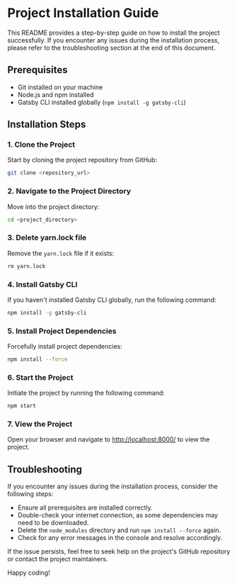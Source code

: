 # Project Installation Guide

This README provides a step-by-step guide on how to install the project successfully. If you encounter any issues during the installation process, please refer to the troubleshooting section at the end of this document.

## Prerequisites

- Git installed on your machine
- Node.js and npm installed
- Gatsby CLI installed globally (`npm install -g gatsby-cli`)

## Installation Steps

### 1. Clone the Project

Start by cloning the project repository from GitHub:

```bash
git clone <repository_url>
```

### 2. Navigate to the Project Directory

Move into the project directory:

```bash
cd <project_directory>
```

### 3. Delete yarn.lock file

Remove the `yarn.lock` file if it exists:

```bash
rm yarn.lock
```

### 4. Install Gatsby CLI

If you haven't installed Gatsby CLI globally, run the following command:

```bash
npm install -g gatsby-cli
```

### 5. Install Project Dependencies

Forcefully install project dependencies:

```bash
npm install --force
```

### 6. Start the Project

Initiate the project by running the following command:

```bash
npm start
```

### 7. View the Project

Open your browser and navigate to [http://localhost:8000/](http://localhost:8000/) to view the project.

## Troubleshooting

If you encounter any issues during the installation process, consider the following steps:

- Ensure all prerequisites are installed correctly.
- Double-check your internet connection, as some dependencies may need to be downloaded.
- Delete the `node_modules` directory and run `npm install --force` again.
- Check for any error messages in the console and resolve accordingly.

If the issue persists, feel free to seek help on the project's GitHub repository or contact the project maintainers.

Happy coding!
